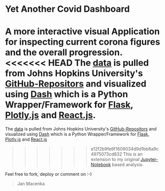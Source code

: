 # Yet Another Covid Dashboard

A more interactive visual Application for inspecting current corona figures and the overall progression.
<<<<<<< HEAD
The [data](https://raw.githubusercontent.com/CSSEGISandData/COVID-19/master/csse_covid_19_data/csse_covid_19_time_series/time_series_covid19_confirmed_global.csv) is pulled from Johns Hopkins University's [GitHub-Repositors](https://github.com/CSSEGISandData/COVID-19) and visualized using [Dash](https://dash.plotly.com/) which is a Python Wrapper/Framework for [Flask](https://flask.palletsprojects.com/), [Plotly.js](https://plotly.com/) and [React.js](https://reactjs.org/).
=======
The [data](https://raw.githubusercontent.com/CSSEGISandData/COVID-19/master/csse_covid_19_data/csse_covid_19_time_series/time_series_covid19_confirmed_global.csv) is pulled from Johns Hopkins University's [GitHub-Repositors](https://github.com/CSSEGISandData/COVID-19) and visualized using [Dash](https://dash.plotly.com/) which is a Python Wrapper/Framework for [Flask](https://flask.palletsprojects.com/), [Plotly.js](https://plotly.com/) and [React.js](https://reactjs.org/)
>>>>>>> e12f2b9fe6f1609034d9d1bb8a9c4975073cd832
This is an extension to my original [Jupyter-Notebook](https://github.com/jmacenka/jupyternotebook_covid_19_visualization/blob/master/analysis_of_the_covid_19_course.ipynb) based analysis.

Feel free to fork, deploy or comment on :-)

> Jan Macenka
